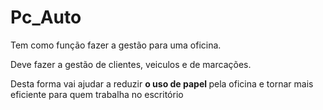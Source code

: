 # Pc_Auto

Tem como função fazer a gestão para uma oficina.

Deve fazer a gestão de clientes, veiculos e de marcações. 

Desta forma vai ajudar a reduzir <strong> o uso de papel </strong> pela oficina e tornar mais eficiente para quem trabalha no escritório 
